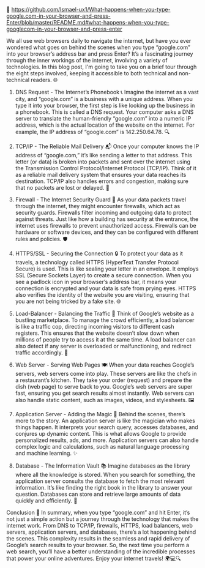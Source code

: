 🚀 https://github.com/Ismael-ux1/What-happens-when-you-type-google.com-in-your-browser-and-press-Enter/blob/master/README.md#what-happens-when-you-type-googlecom-in-your-browser-and-press-enter


We all use web browsers daily to navigate the internet, but have you ever wondered what goes on behind the scenes when you type “google.com” into your browser’s address bar and press Enter? It’s a fascinating journey through the inner workings of the internet, involving a variety of technologies. In this blog post, I'm going to take you on a brief tour through the eight steps involved, keeping it accessible to both technical and non-technical readers. 🌐


1. DNS Request - The Internet’s Phonebook 📞
Imagine the internet as a vast city, and “google.com” is a business with a unique address. When you type it into your browser, the first step is like looking up the business in a phonebook. This is called a DNS request. Your computer asks a DNS server to translate the human-friendly “google.com” into a numeric IP address, which is the actual location of the website on the internet. For example, the IP address of “google.com” is 142.250.64.78. 🔍


2. TCP/IP - The Reliable Mail Delivery 📬
Once your computer knows the IP address of “google.com,” it’s like sending a letter to that address. This letter (or data) is broken into packets and sent over the internet using the Transmission Control Protocol/Internet Protocol (TCP/IP). Think of it as a reliable mail delivery system that ensures your data reaches its destination. TCP/IP also handles errors and congestion, making sure that no packets are lost or delayed. 💌


3. Firewall - The Internet Security Guard 🚨
As your data packets travel through the internet, they might encounter firewalls, which act as security guards. Firewalls filter incoming and outgoing data to protect against threats. Just like how a building has security at the entrance, the internet uses firewalls to prevent unauthorized access. Firewalls can be hardware or software devices, and they can be configured with different rules and policies. 🛡️


4. HTTPS/SSL - Securing the Connection 🔒
To protect your data as it travels, a technology called HTTPS (HyperText Transfer Protocol Secure) is used. This is like sealing your letter in an envelope. It employs SSL (Secure Sockets Layer) to create a secure connection. When you see a padlock icon in your browser’s address bar, it means your connection is encrypted and your data is safe from prying eyes. HTTPS also verifies the identity of the website you are visiting, ensuring that you are not being tricked by a fake site. 🌐


5. Load-Balancer - Balancing the Traffic 🚦
Think of Google’s website as a bustling marketplace. To manage the crowd efficiently, a load balancer is like a traffic cop, directing incoming visitors to different cash registers. This ensures that the website doesn’t slow down when millions of people try to access it at the same time. A load balancer can also detect if any server is overloaded or malfunctioning, and redirect traffic accordingly. 🚗


6. Web Server - Serving Web Pages 🍽️
When your data reaches Google’s servers, web servers come into play. These servers are like the chefs in a restaurant’s kitchen. They take your order (request) and prepare the dish (web page) to serve back to you. Google’s web servers are super fast, ensuring you get search results almost instantly. Web servers can also handle static content, such as images, videos, and stylesheets. 🖼️


7. Application Server - Adding the Magic 🎩
Behind the scenes, there’s more to the story. An application server is like the magician who makes things happen. It interprets your search query, accesses databases, and conjures up dynamic content. This is what allows Google to provide personalized results, ads, and more. Application servers can also handle complex logic and calculations, such as natural language processing and machine learning. ✨


8. Database - The Information Vault 📚
Imagine databases as the library where all the knowledge is stored. When you search for something, the application server consults the database to fetch the most relevant information. It’s like finding the right book in the library to answer your question. Databases can store and retrieve large amounts of data quickly and efficiently. 📖


Conclusion 🚀
In summary, when you type “google.com” and hit Enter, it’s not just a simple action but a journey through the technology that makes the internet work. From DNS to TCP/IP, firewalls, HTTPS, load balancers, web servers, application servers, and databases, there’s a lot happening behind the scenes. This complexity results in the seamless and rapid delivery of Google’s search results to your browser. So, the next time you perform a web search, you’ll have a better understanding of the incredible processes that power your online adventures. Enjoy your internet travels! 🌍💻🔍
